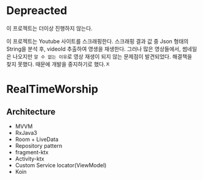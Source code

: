 # Depreacted

이 프로젝트는 더이상 진행하지 않는다. 

이 프로젝트는 Youtube 사이트를 스크래핑한다. 스크래핑 결과 값 중 Json 형태의 String을 분석 후, videoId 추출하여 영생을 재생한다. 그러나 많은 영상들에서, 썸네일은 나오지만 `알 수 없는 이유`로 영상 재생이 되지 않는 문제점이 발견되었다. 해결책을 찾지 못했다. 때문에 개발을 중지하기로 했다.ㅈ

# RealTimeWorship

## Architecture

- MVVM
- RxJava3
- Room + LiveData
- Repository pattern
- fragment-ktx
- Activity-ktx
- Custom Service locator(ViewModel)
- Koin